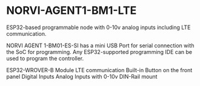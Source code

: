 # NORVI-AGENT1-BM1-LTE
ESP32-based programmable node with 0-10v analog inputs including LTE communication.

NORVI AGENT 1-BM01-ES-SI has a mini USB Port for serial connection with the SoC for programming. 
Any ESP32-supported programming IDE can be used to program the controller.

ESP32-WROVER-B Module
LTE communication
Built-in Button on the front panel
Digital Inputs
Analog Inputs with 0-10v
DIN-Rail mount


